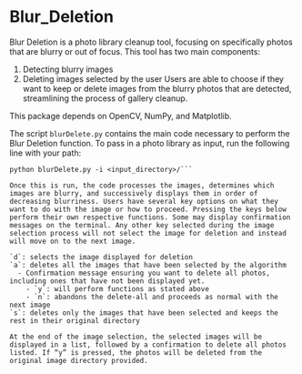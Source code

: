 # Blur_Deletion

Blur Deletion is a photo library cleanup tool, focusing on specifically photos that are blurry or out of focus. This tool has two main components:
1. Detecting blurry images
2. Deleting images selected by the user
Users are able to choose if they want to keep or delete images from the blurry photos that are detected, streamlining the process of gallery cleanup. 

This package depends on OpenCV, NumPy, and Matplotlib.

The script `blurDelete.py` contains the main code necessary to perform the Blur Deletion function. To pass in a photo library as input, run the following line with your path:

```# run on a directory of images
python blurDelete.py -i <input_directory>/```

Once this is run, the code processes the images, determines which images are blurry, and successively displays them in order of decreasing blurriness. Users have several key options on what they want to do with the image or how to proceed. Pressing the keys below perform their own respective functions. Some may display confirmation messages on the terminal. Any other key selected during the image selection process will not select the image for deletion and instead will move on to the next image.

`d`: selects the image displayed for deletion
`a`: deletes all the images that have been selected by the algorithm
  - Confirmation message ensuring you want to delete all photos, including ones that have not been displayed yet.
    - `y`: will perform functions as stated above
    - `n`: abandons the delete-all and proceeds as normal with the next image
`s`: deletes only the images that have been selected and keeps the rest in their original directory

At the end of the image selection, the selected images will be displayed in a list, followed by a confirmation to delete all photos listed. If “y” is pressed, the photos will be deleted from the original image directory provided.
